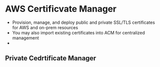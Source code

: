 # AWS Certificvate Manager
* Provision, manage, and deploy public and private SSL/TLS certificates for AWS and on-prem resources
* You may also import existing certificates into ACM for centralized management
* 
## Private Cedrtificate Manager